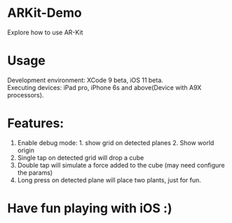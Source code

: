 # ARKit-Demo
Explore how to use AR-Kit

# Usage
Development environment: XCode 9 beta, iOS 11 beta. <br />
Executing devices: iPad pro, iPhone 6s and above(Device with A9X processors). <br />

# Features:
1. Enable debug mode: 1. show grid on detected planes 2. Show world origin
2. Single tap on detected grid will drop a cube
3. Double tap will simulate a force added to the cube (may need configure the params)
4. Long press on detected plane will place two plants, just for fun.

# Have fun playing with iOS :)
